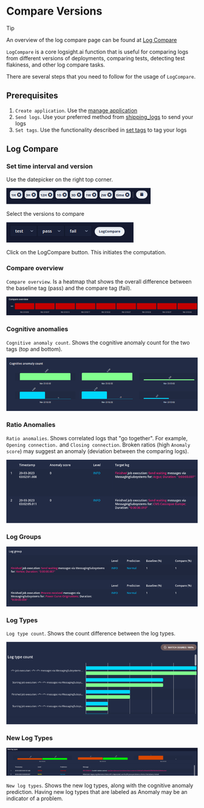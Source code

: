 # Compare Versions

> [!TIP]
> An overview of the log compare page can be found at [Log Compare](./logsight_ui/log_compare.md)

`LogCompare` is a core logsight.ai function that is useful for comparing logs from 
different versions of deployments, comparing tests, detecting test flakiness, and other log compare tasks. 

There are several steps that you need to follow for the usage of `LogCompare`.

## Prerequisites

1. `Create application`. Use the [manage application](/administration/manage_applications)
2. `Send logs`. Use your preferred method from [shipping_logs](/send_logs/shipping_logs) to send your logs
3. `Set tags`. Use the functionality described in [set tags](/monitor_deployments/set_tags.md) to tag your logs


## Log Compare

### Set time interval and version

Use the datepicker on the right top corner.

![Log compare select timeframe](../assets/images/log_compare_select_timeframe.png)


Select the versions to compare

![Log compare select version](../assets/images/log_compare_select_version.png)

Click on the LogCompare button. This initiates the computation.


### Compare overview

`Compare overview`. Is a heatmap that shows the overall difference between the baseline tag (pass) and the compare tag (fail).

![log compare cognitive anomaly](../assets/images/log_compare_overview.png)


### Cognitive anomalies

`Cognitive anomaly count`. Shows the cognitive anomaly count for the two tags (top and bottom).

![log compare cognitive anomaly](../assets/images/log_compare_cognitive_anomaly.png)


### Ratio Anomalies

`Ratio anomalies`. Shows correlated logs that "go together". For example, `Opening connection.` and `Closing connection`.  Broken ratios (high `Anomaly score`) may suggest an anomaly (deviation between the comparing logs).

![Log compare ratio](../assets/images/log_compare_ratio.png)


### Log Groups

![Log compare log group](../assets/images/log_compare_log_group.png)


### Log Types

`Log type count`. Shows the count difference between the log types.

![Log compare log type](../assets/images/log_compare_log_type.png)


### New Log Types

![Log compare new log types](../assets/images/log_compare_new_log_types.png)

`New log types`. Shows the new log types, along with the cognitive anomaly prediction. Having new log types that are labeled as Anomaly may be an indicator of a problem.